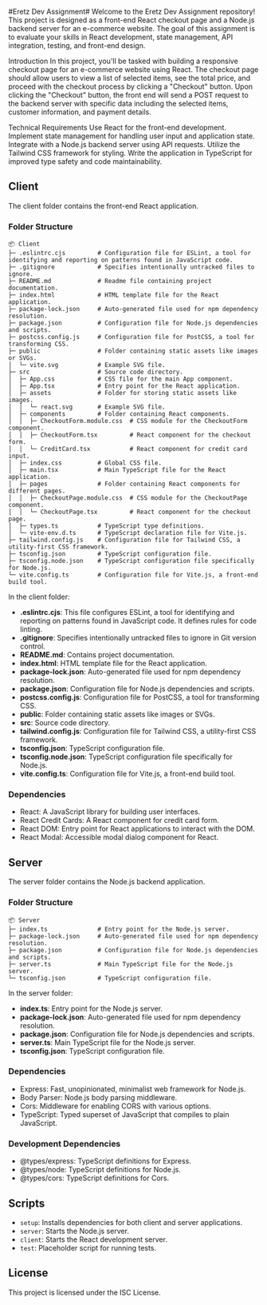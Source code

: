 #Eretz Dev Assignment#
Welcome to the Eretz Dev Assignment repository! This project is designed as a front-end React checkout page and a Node.js backend server for an e-commerce website. The goal of this assignment is to evaluate your skills in React development, state management, API integration, testing, and front-end design.

Introduction
In this project, you'll be tasked with building a responsive checkout page for an e-commerce website using React. The checkout page should allow users to view a list of selected items, see the total price, and proceed with the checkout process by clicking a "Checkout" button. Upon clicking the "Checkout" button, the front end will send a POST request to the backend server with specific data including the selected items, customer information, and payment details.

Technical Requirements
Use React for the front-end development.
Implement state management for handling user input and application state.
Integrate with a Node.js backend server using API requests.
Utilize the Tailwind CSS framework for styling.
Write the application in TypeScript for improved type safety and code maintainability.
## Client

The client folder contains the front-end React application.

### Folder Structure

```
📦 Client
├─ .eslintrc.cjs         # Configuration file for ESLint, a tool for identifying and reporting on patterns found in JavaScript code.
├─ .gitignore            # Specifies intentionally untracked files to ignore.
├─ README.md             # Readme file containing project documentation.
├─ index.html            # HTML template file for the React application.
├─ package-lock.json     # Auto-generated file used for npm dependency resolution.
├─ package.json          # Configuration file for Node.js dependencies and scripts.
├─ postcss.config.js     # Configuration file for PostCSS, a tool for transforming CSS.
├─ public                # Folder containing static assets like images or SVGs.
│  └─ vite.svg           # Example SVG file.
├─ src                   # Source code directory.
│  ├─ App.css            # CSS file for the main App component.
│  ├─ App.tsx            # Entry point for the React application.
│  ├─ assets             # Folder for storing static assets like images.
│  │  └─ react.svg       # Example SVG file.
│  ├─ components         # Folder containing React components.
│  │  ├─ CheckoutForm.module.css  # CSS module for the CheckoutForm component.
│  │  ├─ CheckoutForm.tsx         # React component for the checkout form.
│  │  └─ CreditCard.tsx           # React component for credit card input.
│  ├─ index.css          # Global CSS file.
│  ├─ main.tsx           # Main TypeScript file for the React application.
│  ├─ pages              # Folder containing React components for different pages.
│  │  ├─ CheckoutPage.module.css  # CSS module for the CheckoutPage component.
│  │  └─ CheckoutPage.tsx         # React component for the checkout page.
│  ├─ types.ts           # TypeScript type definitions.
│  └─ vite-env.d.ts      # TypeScript declaration file for Vite.js.
├─ tailwind.config.js    # Configuration file for Tailwind CSS, a utility-first CSS framework.
├─ tsconfig.json         # TypeScript configuration file.
├─ tsconfig.node.json    # TypeScript configuration file specifically for Node.js.
└─ vite.config.ts        # Configuration file for Vite.js, a front-end build tool.
```

In the client folder:

- **.eslintrc.cjs**: This file configures ESLint, a tool for identifying and reporting on patterns found in JavaScript code. It defines rules for code linting.
- **.gitignore**: Specifies intentionally untracked files to ignore in Git version control.
- **README.md**: Contains project documentation.
- **index.html**: HTML template file for the React application.
- **package-lock.json**: Auto-generated file used for npm dependency resolution.
- **package.json**: Configuration file for Node.js dependencies and scripts.
- **postcss.config.js**: Configuration file for PostCSS, a tool for transforming CSS.
- **public**: Folder containing static assets like images or SVGs.
- **src**: Source code directory.
- **tailwind.config.js**: Configuration file for Tailwind CSS, a utility-first CSS framework.
- **tsconfig.json**: TypeScript configuration file.
- **tsconfig.node.json**: TypeScript configuration file specifically for Node.js.
- **vite.config.ts**: Configuration file for Vite.js, a front-end build tool.

### Dependencies

- React: A JavaScript library for building user interfaces.
- React Credit Cards: A React component for credit card form.
- React DOM: Entry point for React applications to interact with the DOM.
- React Modal: Accessible modal dialog component for React.

## Server

The server folder contains the Node.js backend application.

### Folder Structure

```
📦 Server
├─ index.ts              # Entry point for the Node.js server.
├─ package-lock.json     # Auto-generated file used for npm dependency resolution.
├─ package.json          # Configuration file for Node.js dependencies and scripts.
├─ server.ts             # Main TypeScript file for the Node.js server.
└─ tsconfig.json         # TypeScript configuration file.
```

In the server folder:

- **index.ts**: Entry point for the Node.js server.
- **package-lock.json**: Auto-generated file used for npm dependency resolution.
- **package.json**: Configuration file for Node.js dependencies and scripts.
- **server.ts**: Main TypeScript file for the Node.js server.
- **tsconfig.json**: TypeScript configuration file.

### Dependencies

- Express: Fast, unopinionated, minimalist web framework for Node.js.
- Body Parser: Node.js body parsing middleware.
- Cors: Middleware for enabling CORS with various options.
- TypeScript: Typed superset of JavaScript that compiles to plain JavaScript.

### Development Dependencies

- @types/express: TypeScript definitions for Express.
- @types/node: TypeScript definitions for Node.js.
- @types/cors: TypeScript definitions for Cors.

## Scripts

- `setup`: Installs dependencies for both client and server applications.
- `server`: Starts the Node.js server.
- `client`: Starts the React development server.
- `test`: Placeholder script for running tests.

## License

This project is licensed under the ISC License.
